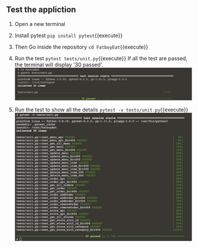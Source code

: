 ## Test the appliction

1.  Open a new terminal

2.  Install pytest
    `pip install pytest`{{execute}}

3.  Then Go inside the repository 
    `cd FatboyEat`{{execute}}

4.  Run the test
    `pytest tests/unit.py`{{execute}}
    If all the test are passed, the terminal will display '30 passed'.
    ![Katacoda Logo](./assets/step2/pytest1.jpg)

4.  Run the test to show all the details
    `pytest -v tests/unit.py`{{execute}}
    ![Katacoda Logo](./assets/step2/pytest2.jpg)